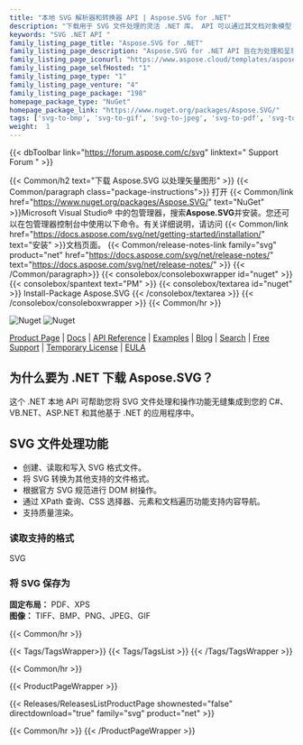 ```yaml
---
title: "本地 SVG 解析器和转换器 API | Aspose.SVG for .NET"
description: "下载用于 SVG 文件处理的灵活 .NET 库。 API 可以通过其文档对象模型 (DOM) 轻松加载、保存和转换 SVG 文件以及读取和遍历文件的元素。"
keywords: "SVG .NET API "
family_listing_page_title: "Aspose.SVG for .NET"
family_listing_page_description: "Aspose.SVG for .NET API 旨在为处理和呈现 SVG 文档提供广泛的功能。它的文档对象模型 (DOM) 与官方 SVG 规范完全兼容，使您能够完全控制 SVG 节点及其属性。您可以轻松地修改文档树、添加和删除节点、更改节点属性、应用过滤器和脚本，如官方规范中所述。该 API 可让您将 SVG 文档转换为 PDF 和流行的图像格式，例如 BMP、PNG、JPEG 和 GIF。"
family_listing_page_iconurl: "https://www.aspose.cloud/templates/aspose/App_Themes/V3/images/svg/272x272/aspose_svg-for-net.png"
family_listing_page_selfHosted: "1"
family_listing_page_type: "1"
family_listing_page_venture: "4"
family_listing_page_package: "198"
homepage_package_type: "NuGet"
homepage_package_link: "https://www.nuget.org/packages/Aspose.SVG/"
tags: ['svg-to-bmp', 'svg-to-gif', 'svg-to-jpeg', 'svg-to-pdf', 'svg-to-png', 'svg-to-tiff', 'svg-to-xps', 'png-to-svg', 'jpg-to-svg']
weight:  1
---
```


{{< dbToolbar link="https://forum.aspose.com/c/svg" linktext=" Support Forum " >}}

{{< Common/h2 text="下载 Aspose.SVG 以处理矢量图形"  >}}
{{< Common/paragraph class="package-instructions">}}
打开
{{< Common/link href="https://www.nuget.org/packages/Aspose.SVG/" text="NuGet"  >}}Microsoft Visual Studio® 中的包管理器，搜索<b>Aspose.SVG</b>并安装。您还可以在包管理器控制台中使用以下命令。有关详细说明，请访问
{{< Common/link href="https://docs.aspose.com/svg/net/getting-started/installation/" text="安装"  >}}文档页面。
{{< Common/release-notes-link family="svg" product="net" href="https://docs.aspose.com/svg/net/release-notes/" text="https://docs.aspose.com/svg/net/release-notes/"  >}}
{{< /Common/paragraph>}}
{{< consolebox/consoleboxwrapper id="nuget" >}}
       {{< consolebox/spantext text="PM" >}}
       {{< consolebox/textarea id="nuget" >}} Install-Package Aspose.SVG {{< /consolebox/textarea >}}
{{< /consolebox/consoleboxwrapper >}}
{{< Common/hr >}}

![Nuget](https://img.shields.io/nuget/v/Aspose.SVG) ![Nuget](https://img.shields.io/nuget/dt/Aspose.SVG?label=nuget%20downloads)

[Product Page](https://products.aspose.com/svg/net/) | [Docs](https://docs.aspose.com/svg/net/) | [API Reference](https://reference.aspose.com/svg/net/) | [Examples](https://github.com/aspose-svg/Aspose.SVG-for-.NET) | [Blog](https://blog.aspose.com/category/svg/) | [Search](https://search.aspose.com/) | [Free Support](https://forum.aspose.com/c/svg) | [Temporary License](https://purchase.aspose.com/temporary-license) | [EULA](https://about.aspose.com/legal/eula/)

## 为什么要为 .NET 下载 Aspose.SVG？

这个 .NET 本地 API 可帮助您将 SVG 文件处理和操作功能无缝集成到您的 C#、VB.NET、ASP.NET 和其他基于 .NET 的应用程序中。

## SVG 文件处理功能

- 创建、读取和写入 SVG 格式文件。
- 将 SVG 转换为其他支持的文件格式。
- 根据官方 SVG 规范进行 DOM 树操作。
- 通过 XPath 查询、CSS 选择器、元素和文档遍历功能支持内容导航。
- 支持质量渲染。

### 读取支持的格式

SVG

### 将 SVG 保存为

**固定布局：** PDF、XPS\
**图像：** TIFF、BMP、PNG、JPEG、GIF

{{< Common/hr >}}

{{< Tags/TagsWrapper>}}
 {{< Tags/TagsList >}}
{{< /Tags/TagsWrapper >}}

{{< Common/hr >}}

{{< ProductPageWrapper >}}
<!-- ReleasesListProductPage-->
   {{< Releases/ReleasesListProductPage shownested="false"  directdownload="true" family="svg" product="net" >}}
<!-- /ReleasesListProductPage-->
{{< Common/hr >}}
{{< /ProductPageWrapper >}}

